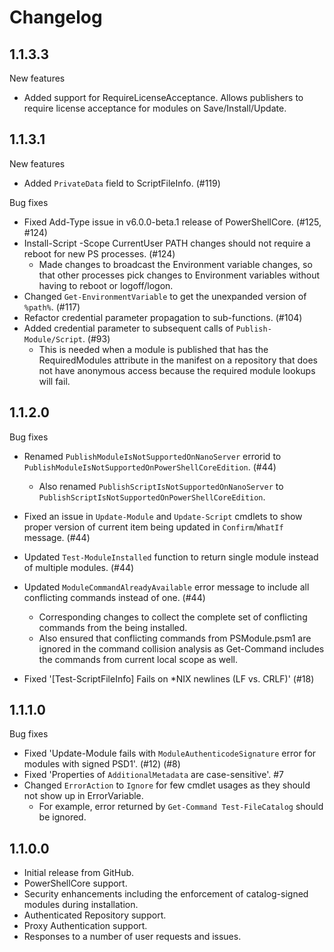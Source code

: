 # Changelog

## 1.1.3.3

New features
* Added support for RequireLicenseAcceptance. Allows publishers to require license acceptance for modules on Save/Install/Update.

## 1.1.3.1

New features
* Added `PrivateData` field to ScriptFileInfo. (#119)

Bug fixes
* Fixed Add-Type issue in v6.0.0-beta.1 release of PowerShellCore. (#125, #124)
* Install-Script -Scope CurrentUser PATH changes should not require a reboot for new PS processes. (#124)
    - Made changes to broadcast the Environment variable changes, so that other processes pick changes to Environment variables without having to reboot or logoff/logon.
* Changed `Get-EnvironmentVariable` to get the unexpanded version of `%path%`. (#117)
* Refactor credential parameter propagation to sub-functions. (#104)
* Added credential parameter to subsequent calls of `Publish-Module/Script`. (#93)
    - This is needed when a module is published that has the RequiredModules attribute in the manifest on a repository that does not have anonymous access because the required module lookups will fail.

## 1.1.2.0

Bug fixes
* Renamed `PublishModuleIsNotSupportedOnNanoServer` errorid to `PublishModuleIsNotSupportedOnPowerShellCoreEdition`. (#44)
    - Also renamed `PublishScriptIsNotSupportedOnNanoServer` to `PublishScriptIsNotSupportedOnPowerShellCoreEdition`.
* Fixed an issue in `Update-Module` and `Update-Script` cmdlets to show proper version of current item being updated in `Confirm`/`WhatIf` message. (#44)
* Updated `Test-ModuleInstalled` function to return single module instead of multiple modules. (#44)
* Updated `ModuleCommandAlreadyAvailable` error message to include all conflicting commands instead of one.  (#44)
    - Corresponding changes to collect the complete set of conflicting commands from the being installed.
    - Also ensured that conflicting commands from PSModule.psm1 are ignored in the command collision analysis as Get-Command includes the commands from current local scope as well.

* Fixed '[Test-ScriptFileInfo] Fails on *NIX newlines (LF vs. CRLF)' (#18)


## 1.1.1.0

Bug fixes
* Fixed 'Update-Module fails with `ModuleAuthenticodeSignature` error for modules with signed PSD1'. (#12) (#8)
* Fixed 'Properties of `AdditionalMetadata` are case-sensitive'. #7
* Changed `ErrorAction` to `Ignore` for few cmdlet usages as they should not show up in ErrorVariable.
    - For example, error returned by `Get-Command Test-FileCatalog` should be ignored.


## 1.1.0.0

* Initial release from GitHub.
* PowerShellCore support.
* Security enhancements including the enforcement of catalog-signed modules during installation.
* Authenticated Repository support.
* Proxy Authentication support.
* Responses to a number of user requests and issues.
